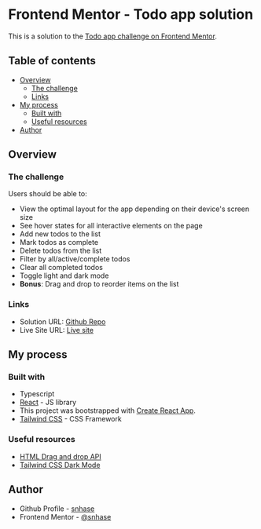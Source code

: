 # Frontend Mentor - Todo app solution

This is a solution to the [Todo app challenge on Frontend Mentor](https://www.frontendmentor.io/challenges/todo-app-Su1_KokOW).

## Table of contents

- [Overview](#overview)
  - [The challenge](#the-challenge)
  - [Links](#links)
- [My process](#my-process)
  - [Built with](#built-with)
  - [Useful resources](#useful-resources)
- [Author](#author)

## Overview

### The challenge

Users should be able to:

- View the optimal layout for the app depending on their device's screen size
- See hover states for all interactive elements on the page
- Add new todos to the list
- Mark todos as complete
- Delete todos from the list
- Filter by all/active/complete todos
- Clear all completed todos
- Toggle light and dark mode
- **Bonus**: Drag and drop to reorder items on the list

### Links

- Solution URL: [Github Repo](https://github.com/snhase/fem-todo-app)
- Live Site URL: [Live site](https://snhase.github.io/fem-todo-app)

## My process

### Built with
- Typescript
- [React](https://reactjs.org/) - JS library
- This project was bootstrapped with [Create React App](https://github.com/facebook/create-react-app).
- [Tailwind CSS](https://tailwindcss.com/) - CSS Framework

### Useful resources
- [HTML Drag and drop API](https://developer.mozilla.org/en-US/docs/Web/API/HTML_Drag_and_Drop_API)
- [Tailwind CSS Dark Mode](https://tailwindcss.com/docs/dark-mode)


## Author
- Github Profile - [snhase](https://github.com/snhase)
- Frontend Mentor - [@snhase](https://www.frontendmentor.io/profile/snhase)



